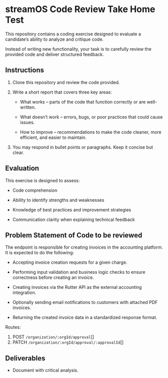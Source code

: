 # streamOS Code Review Take Home Test
This repository contains a coding exercise designed to evaluate a candidate’s ability to analyze and critique code.

Instead of writing new functionality, your task is to carefully review the provided code and deliver structured feedback.

## Instructions

1. Clone this repository and review the code provided.

2. Write a short report that covers three key areas:

   - What works – parts of the code that function correctly or are well-written.

   - What doesn’t work – errors, bugs, or poor practices that could cause issues.

   - How to improve – recommendations to make the code cleaner, more efficient, and easier to maintain.

3. You may respond in bullet points or paragraphs. Keep it concise but clear.

## Evaluation

This exercise is designed to assess:

- Code comprehension

- Ability to identify strengths and weaknesses

- Knowledge of best practices and improvement strategies

- Communication clarity when explaining technical feedback


## Problem Statement of Code to be reviewed

The endpoint is responsible for creating invoices in the accounting platform. It is expected to do the following:

- Accepting invoice creation requests for a given charge.

- Performing input validation and business logic checks to ensure correctness before creating an invoice.

- Creating invoices via the Rutter API as the external accounting integration.

- Optionally sending email notifications to customers with attached PDF invoices.

- Returning the created invoice data in a standardized response format.

Routes:

1. POST `/organization/:orgId/approval`[]
2. PATCH `/organization/:orgId/approval/:approvalId`[]

## Deliverables
- Document with critical analysis.
  

